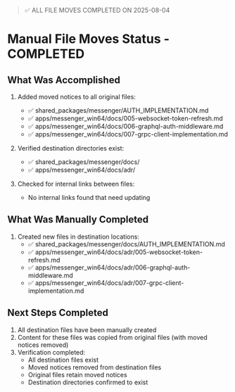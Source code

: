 > ✅ ALL FILE MOVES COMPLETED ON 2025-08-04
# Manual File Moves Status - COMPLETED

## What Was Accomplished

1. Added moved notices to all original files:
   - ✅ shared_packages/messenger/AUTH_IMPLEMENTATION.md
   - ✅ apps/messenger_win64/docs/005-websocket-token-refresh.md
   - ✅ apps/messenger_win64/docs/006-graphql-auth-middleware.md
   - ✅ apps/messenger_win64/docs/007-grpc-client-implementation.md

2. Verified destination directories exist:
   - ✅ shared_packages/messenger/docs/
   - ✅ apps/messenger_win64/docs/adr/

3. Checked for internal links between files:
   - No internal links found that need updating

## What Was Manually Completed

1. Created new files in destination locations:
   - ✅ shared_packages/messenger/docs/AUTH_IMPLEMENTATION.md
   - ✅ apps/messenger_win64/docs/adr/005-websocket-token-refresh.md
   - ✅ apps/messenger_win64/docs/adr/006-graphql-auth-middleware.md
   - ✅ apps/messenger_win64/docs/adr/007-grpc-client-implementation.md

## Next Steps Completed

1. All destination files have been manually created
2. Content for these files was copied from original files (with moved notices removed)
3. Verification completed:
   - All destination files exist
   - Moved notices removed from destination files
   - Original files retain moved notices
   - Destination directories confirmed to exist